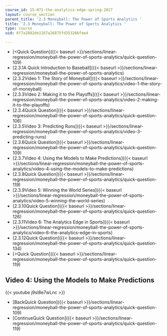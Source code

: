 ```yaml
---
course_id: 15-071-the-analytics-edge-spring-2017
layout: course_section
parent_title: '2.3 Moneyball: The Power of Sports Analytics '
title: '2.3 Moneyball: The Power of Sports Analytics '
type: course
uid: 6f7a2882de1167a26875fd353266fee4

---
```


*   [<Quick Question]({{< baseurl >}}/sections/linear-regression/moneyball-the-power-of-sports-analytics/quick-question-109)
*   [2.3.1A Quick Introduction to Baseball]({{< baseurl >}}/sections/linear-regression/moneyball-the-power-of-sports-analytics)
*   [2.3.2Video 1: The Story of Moneyball]({{< baseurl >}}/sections/linear-regression/moneyball-the-power-of-sports-analytics/video-1-the-story-of-moneyball)
*   [2.3.3Video 2: Making it to the Playoffs]({{< baseurl >}}/sections/linear-regression/moneyball-the-power-of-sports-analytics/video-2-making-it-to-the-playoffs)
*   [2.3.4Quick Question]({{< baseurl >}}/sections/linear-regression/moneyball-the-power-of-sports-analytics/quick-question-106)
*   [2.3.5Video 3: Predicting Runs]({{< baseurl >}}/sections/linear-regression/moneyball-the-power-of-sports-analytics/video-3-predicting-runs)
*   [2.3.6Quick Question]({{< baseurl >}}/sections/linear-regression/moneyball-the-power-of-sports-analytics/quick-question-109)
*   [2.3.7Video 4: Using the Models to Make Predictions]({{< baseurl >}}/sections/linear-regression/moneyball-the-power-of-sports-analytics/video-4-using-the-models-to-make-predictions)
*   [2.3.8Quick Question]({{< baseurl >}}/sections/linear-regression/moneyball-the-power-of-sports-analytics/quick-question-119)
*   [2.3.9Video 5: Winning the World Series]({{< baseurl >}}/sections/linear-regression/moneyball-the-power-of-sports-analytics/video-5-winning-the-world-series)
*   [2.3.10Quick Question]({{< baseurl >}}/sections/linear-regression/moneyball-the-power-of-sports-analytics/quick-question-126)
*   [2.3.11Video 6: The Analytics Edge in Sports]({{< baseurl >}}/sections/linear-regression/moneyball-the-power-of-sports-analytics/video-6-the-analytics-edge-in-sports)
*   [2.3.12Quick Question]({{< baseurl >}}/sections/linear-regression/moneyball-the-power-of-sports-analytics/quick-question-134)
*   [\>Quick Question]({{< baseurl >}}/sections/linear-regression/moneyball-the-power-of-sports-analytics/quick-question-119)

Video 4: Using the Models to Make Predictions
---------------------------------------------

{{< youtube j9sl8e7wLnc >}}

*   [BackQuick Question]({{< baseurl >}}/sections/linear-regression/moneyball-the-power-of-sports-analytics/quick-question-109)
*   [ContinueQuick Question]({{< baseurl >}}/sections/linear-regression/moneyball-the-power-of-sports-analytics/quick-question-119)
